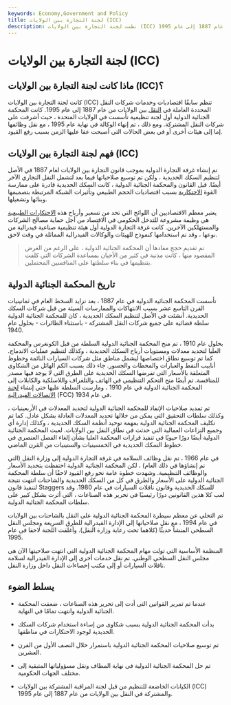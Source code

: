 ```yaml
---
keywords: Economy,Government and Policy
title: لجنة التجارة بين الولايات (ICC)
description: نظمت لجنة التجارة بين الولايات (ICC) شركات النقل المحددة العاملة في مجال النقل بين الولايات من عام 1887 إلى عام 1995.
---
```


# لجنة التجارة بين الولايات (ICC)
## ماذا كانت لجنة التجارة بين الولايات (ICC)؟

كانت لجنة التجارة بين الولايات (ICC) تنظم سابقًا اقتصاديات وخدمات شركات النقل المحددة العاملة في [النقل](/transportation_sector) بين الولايات من عام 1887 إلى عام 1995. كانت المحكمة الجنائية الدولية أول لجنة تنظيمية تأسست في الولايات المتحدة ، حيث أشرفت على شركات النقل المشتركة. ومع ذلك ، تم إنهاء الوكالة في نهاية عام 1995 ، مع نقل وظائفها إما إلى هيئات أخرى أو في بعض الحالات التي أصبحت عفا عليها الزمن بسبب رفع القيود.

## فهم لجنة التجارة بين الولايات (ICC)

تم إنشاء غرفة التجارة الدولية بموجب قانون التجارة بين الولايات لعام 1887 في الأصل لتنظيم السكك الحديدية ، ولكن تم توسيع صلاحياتها فيما بعد لتشمل النقل التجاري الآخر أيضًا. قبل القانون والمحكمة الجنائية الدولية ، كانت السكك الحديدية قادرة على ممارسة القوة [الاحتكارية](/monopoly) بسبب اقتصاديات الحجم الطبيعي وتأثيرات الشبكة المرتبطة بتصميمها وبنائها وتشغيلها.

يعتبر معظم الاقتصاديين أن اللوائح التي تحد من تسعير وأرباح هذه [الاحتكارات الطبيعية](/natural_monopoly) هي وظيفة مشروعة للتدخل الحكومي في الاقتصاد من أجل حماية مصالح الشركات والمستهلكين الآخرين. كانت غرفة التجارة الدولية أول هيئة تنظيمية صناعية فيدرالية من نوعها ، وقد تم استخدامها كنموذج للهيئات والوكالات الفيدرالية المماثلة في وقت لاحق.

> تم تقديم حجج مفادها أن المحكمة الجنائية الدولية ، على الرغم من الغرض المقصود منها ، كانت مذنبة في كثير من الأحيان بمساعدة الشركات التي كلفت بتنظيمها في بناء سلطتها على المنافسين المحتملين.

>

## تاريخ المحكمة الجنائية الدولية

تأسست المحكمة الجنائية الدولية في عام 1887 ، بعد تزايد السخط العام في ثمانينيات القرن التاسع عشر بسبب الانتهاكات والممارسات السيئة من قبل شركات السكك الحديدية. أنشئت في الأصل لتنظيم السكك الحديدية ، كان للمحكمة الجنائية الدولية سلطة قضائية على جميع شركات النقل المشتركة - باستثناء الطائرات - بحلول عام 1940.

بحلول عام 1910 ، تم منح المحكمة الجنائية الدولية السلطة من قبل الكونغرس والمحكمة العليا لتحديد معدلات ومستويات أرباح السكك الحديدية ، وكذلك لتنظيم عمليات الاندماج. كما تم توسيع نطاق اختصاصها ليشمل مناطق مثل شركات السيارات النائمة وخطوط أنابيب النفط والعبارات والمحطات والجسور. جاء ذلك بسبب الكم الهائل من الشكاوى المتعلقة بالأسعار التي تفرضها السكك الحديدية على الطرق التي لا يوجد فيها مصدر للمنافسة. تم أيضًا منح التحكم التنظيمي في الهاتف والتلغراف واللاسلكية والكابلات إلى المحكمة الجنائية الدولية في عام 1910 ، ومارست السلطة عليها حتى إنشاء [لجنة الاتصالات الفيدرالية](/fcc) (FCC) في عام 1934.

تم تمديد صلاحيات الإنفاذ للمحكمة الجنائية الدولية لتحديد المعدلات في الأربعينيات ، وكذلك سلطات التحقيق التي يمكن من خلالها تحديد المعدلات العادلة بشكل عادل. كما تم تكليف المحكمة الجنائية الدولية بمهمة توحيد أنظمة السكك الحديدية ، وكذلك إدارة أي وجميع النزاعات العمالية التي حدثت في نطاق النقل بين الولايات. لعبت المحكمة الجنائية الدولية أيضًا دورًا حيويًا في تنفيذ قرارات المحكمة العليا بشأن إلغاء الفصل العنصري في خطوط السكك الحديدية في الخمسينيات والستينيات من القرن الماضي.

في عام 1966 ، تم نقل وظائف السلامة في غرفة التجارة الدولية إلى وزارة النقل (التي تم إنشاؤها في ذلك العام) ، لكن المحكمة الجنائية الدولية احتفظت بتحديد الأسعار والوظائف التنظيمية. وشهدت خطوة عامة نحو رفع القيود لاحقًا أن سلطة المحكمة الجنائية الدولية على الأسعار والطرق في كل من السكك الحديدية والشاحنات انتهت نتيجة لتنفيذ قانون Staggers للسكك الحديدية وقانون ناقلات السيارات في عام 1980. وقد لعب كلا هذين القانونين دورًا رئيسيًا في تحرير هذه الصناعات ، التي أثرت بشكل كبير على سلطات المحكمة الجنائية الدولية.

تم التخلي عن معظم سيطرة المحكمة الجنائية الدولية على النقل بالشاحنات بين الولايات في عام 1994 ، مع نقل صلاحياتها إلى الإدارة الفيدرالية للطرق السريعة ومجلس النقل السطحي المنشأ حديثًا (كلاهما تحت رعاية وزارة النقل). وأغلقت اللجنة لاحقا في عام 1995.

المنظمة الأساسية التي تولت مهام المحكمة الجنائية الدولية التي انتهت صلاحيتها الآن هي مجلس النقل السطحي الوطني. تم نقل خدمات أخرى إلى الإدارة الفيدرالية لسلامة ناقلات السيارات أو إلى مكتب إحصاءات النقل داخل وزارة النقل.

## يسلط الضوء

- عندما تم تمرير القوانين التي أدت إلى تحرير هذه الصناعات ، ضعفت المحكمة الجنائية الدولية وانتهت تمامًا في النهاية.

- بدأت المحكمة الجنائية الدولية بسبب شكاوى من إساءة استخدام شركات السكك الحديدية لوجود الاحتكارات في مناطقها.

- تم توسيع صلاحيات المحكمة الجنائية الدولية باستمرار خلال النصف الأول من القرن العشرين.

- تم حل المحكمة الجنائية الدولية في نهاية المطاف ونقل مسؤولياتها المتبقية إلى مختلف الجهات الحكومية.

- الكيانات الخاضعة للتنظيم من قبل لجنة المراقبة المشتركة بين الولايات (ICC) والمشتركة في النقل بين الولايات من عام 1887 إلى عام 1995.

